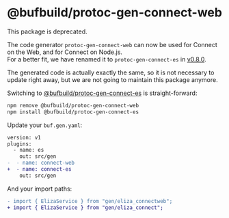# @bufbuild/protoc-gen-connect-web

This package is deprecated.

The code generator `protoc-gen-connect-web` can now be used for Connect on the 
Web, and for Connect on Node.js.  
For a better fit, we have renamed it to `protoc-gen-connect-es` in 
[v0.8.0](https://github.com/bufbuild/connect-es/releases/tag/v0.8.0). 

The generated code is actually exactly the same, so it is not necessary to 
update right away, but we are not going to maintain this package anymore.

Switching to [@bufbuild/protoc-gen-connect-es](https://www.npmjs.com/package/@bufbuild/protoc-gen-connect-es) 
is straight-forward:

```bash
npm remove @bufbuild/protoc-gen-connect-web
npm install @bufbuild/protoc-gen-connect-es
```

Update your `buf.gen.yaml`:

```diff
version: v1
plugins:
  - name: es
    out: src/gen
-  - name: connect-web
+  - name: connect-es
    out: src/gen
```

And your import paths:

```diff
- import { ElizaService } from "gen/eliza_connectweb";
+ import { ElizaService } from "gen/eliza_connect";
```

